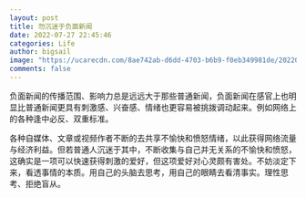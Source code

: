 ```yaml
---
layout: post
title: 勿沉迷于负面新闻
date: 2022-07-27 22:45:46
categories: Life
author: bigsail
image: "https://ucarecdn.com/8ae742ab-d6dd-4703-b6b9-f0eb349981de/20220727.webp"
comments: false
---
```


负面新闻的传播范围、影响力总是远远大于那些普通新闻，负面新闻在感官上也明显比普通新闻更具有刺激感、兴奋感、情绪也更容易被挑拨调动起来。例如网络上的各种逢中必反、双重标准。

各种自媒体、文章或视频作者不断的去共享不愉快和愤怒情绪，以此获得网络流量与经济利益。但若普通人沉迷于其中，不断收集与自己并无关系的不愉快和愤怒，这确实是一项可以快速获得刺激的爱好，但这项爱好对心灵颇有害处。不妨淡定下来，看透事情的本质。用自己的头脑去思考，用自己的眼睛去看清事实。理性思考、拒绝盲从。